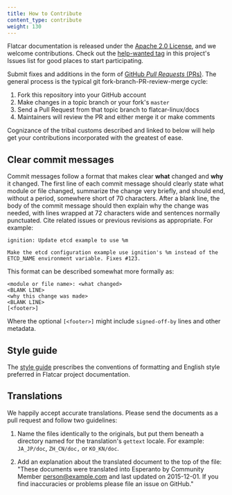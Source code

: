 ```yaml
---
title: How to Contribute
content_type: contribute
weight: 130
---
```


Flatcar documentation is released under the [Apache 2.0 License][asl], and we welcome contributions. Check out the [help-wanted tag][help-wanted] in this project's Issues list for good places to start participating.

Submit fixes and additions in the form of [GitHub *Pull Requests* (PRs)][pull-requests]. The general process is the typical git fork-branch-PR-review-merge cycle:

1. Fork this repository into your GitHub account
2. Make changes in a topic branch or your fork's `master`
3. Send a Pull Request from that topic branch to flatcar-linux/docs
4. Maintainers will review the PR and either merge it or make comments

Cognizance of the tribal customs described and linked to below will help get your contributions incorporated with the greatest of ease.

## Clear commit messages

Commit messages follow a format that makes clear **what** changed and **why** it changed. The first line of each commit message should clearly state what module or file changed, summarize the change very briefly, and should end, without a period, somewhere short of 70 characters. After a blank line, the body of the commit message should then explain why the change was needed, with lines wrapped at 72 characters wide and sentences normally punctuated. Cite related issues or previous revisions as appropriate. For example:

```
ignition: Update etcd example to use %m

Make the etcd configuration example use ignition's %m instead of the
ETCD_NAME environment variable. Fixes #123.
```

This format can be described somewhat more formally as:

```
<module or file name>: <what changed>
<BLANK LINE>
<why this change was made>
<BLANK LINE>
[<footer>]
```

Where the optional `[<footer>]` might include `signed-off-by` lines and other metadata.

## Style guide

The [style guide][style] prescribes the conventions of formatting and English style preferred in Flatcar project documentation.

## Translations

We happily accept accurate translations. Please send the documents as a pull request and follow two guidelines:

1. Name the files identically to the originals, but put them beneath a directory named for the translation's `gettext` locale. For example: `JA_JP/doc`, `ZH_CN/doc,` or `KO_KN/doc`.

2. Add an explanation about the translated document to the top of the file: "These documents were translated into Esperanto by Community Member <person@example.com> and last updated on 2015-12-01. If you find inaccuracies or problems please file an issue on GitHub."


[asl]: https://github.com/kinvolk/flatcar-docs/blob/main/LICENSE
[flatcar-docs]: https://kinvolk.io/docs/flatcar-container-linux/latest/
[help-wanted]: https://github.com/kinvolk/docs/issues?q=is%3Aopen+label%3Ahelp-wanted
[pull-requests]: https://help.github.com/articles/using-pull-requests/
[style]: docs
